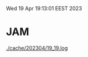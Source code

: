 Wed 19 Apr 19:13:01 EEST 2023
# JAM
<a href='./cache/202304/19_19.log'>./cache/202304/19_19.log</a>
